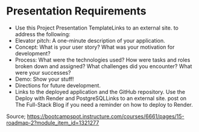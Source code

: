 # Presentation Requirements
- Use this Project Presentation TemplateLinks to an external site. to address the following:
- Elevator pitch: A one-minute description of your application.
- Concept: What is your user story? What was your motivation for development?
- Process: What were the technologies used? How were tasks and roles broken down and assigned? What challenges did you encounter? What were your successes?
- Demo: Show your stuff!
- Directions for future development.
- Links to the deployed application and the GitHub repository. Use the Deploy with Render and PostgreSQLLinks to an external site. post on The Full-Stack Blog if you need a reminder on how to deploy to Render.

Source; https://bootcampspot.instructure.com/courses/6661/pages/15-roadmap-2?module_item_id=1321277

